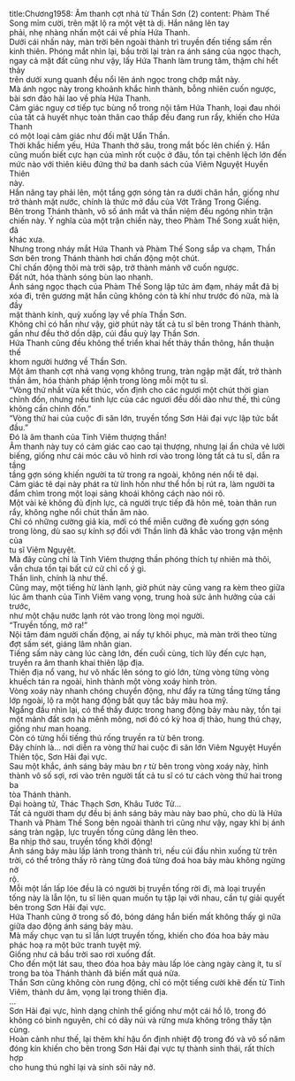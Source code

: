 title:Chương1958: Âm thanh cợt nhả từ Thần Sơn (2)
content:
Phàm Thế Song mỉm cười, trên mặt lộ ra một vệt tà dị. Hắn nâng lên tay<br>phải, nhẹ nhàng nhấn một cái về phía Hứa Thanh.<br>Dưới cái nhấn này, màn trời bên ngoài thành trì truyền đến tiếng sấm rền<br>kinh thiên. Phóng mắt nhìn lại, bầu trời lại tràn ra ánh sáng của ngọc thạch,<br>ngay cả mặt đất cũng như vậy, lấy Hứa Thanh làm trung tâm, thậm chí hết thảy<br>trên dưới xung quanh đều nổi lên ánh ngọc trong chớp mắt này.<br>Mà ánh ngọc này trong khoảnh khắc hình thành, bỗng nhiên cuốn ngược,<br>bài sơn đảo hải lao về phía Hứa Thanh.<br>Cảm giác nguy cơ tiếp tục bùng nổ trong nội tâm Hứa Thanh, loại đau nhói<br>của tất cả huyết nhục toàn thân cao thấp đều đang run rẩy, khiến cho Hứa Thanh<br>có một loại cảm giác như đối mặt Uẩn Thần.<br>Thời khắc hiểm yếu, Hứa Thanh thở sâu, trong mắt bốc lên chiến ý. Hắn<br>cũng muốn biết cực hạn của mình rốt cuộc ở đâu, tồn tại chênh lệch lớn đến<br>mức nào với thiên kiêu đứng thứ ba danh sách của Viêm Nguyệt Huyền Thiên<br>này.<br>Hắn nâng tay phải lên, một tầng gợn sóng tản ra dưới chân hắn, giống như<br>trở thành mặt nước, chính là thức mở đầu của Vớt Trăng Trong Giếng.<br>Bên trong Thánh thành, vô số ánh mắt và thần niệm đều ngóng nhìn trận<br>chiến này. Ý nghĩa của một trận chiến này, theo Phàm Thế Song xuất hiện, đã<br>khác xưa.<br>Nhưng trong nháy mắt Hứa Thanh và Phàm Thế Song sắp va chạm, Thần<br>Sơn bên trong Thánh thành hơi chấn động một chút.<br>Chỉ chấn động thôi mà trời sập, trở thành mảnh vỡ cuốn ngược.<br>Đất nứt, hóa thành sóng bùn lao nhanh.<br>Ánh sáng ngọc thạch của Phàm Thế Song lập tức ảm đạm, nháy mắt đã bị<br>xóa đi, trên gương mặt hắn cũng không còn tà khí như trước đó nữa, mà là đầy<br>mặt thành kính, quỳ xuống lạy về phía Thần Sơn.<br>Không chỉ có hắn như vậy, giờ phút này tất cả tu sĩ bên trong Thánh thành,<br>gần như đều thở dồn dập, cúi đầu quỳ lạy Thần Sơn.<br>Hứa Thanh cũng đều không thể triển khai hết thảy thần thông, hắn thuận thế<br>khom người hướng về Thần Sơn.<br>Một âm thanh cợt nhả vang vọng không trung, tràn ngập mặt đất, trở thành<br>thần âm, hóa thành pháp lệnh trong lòng mỗi một tu sĩ.<br>“Vòng thứ nhất vừa kết thúc, vốn định cho các ngươi một chút thời gian<br>chỉnh đốn, nhưng nếu tinh lực của các ngươi đều dồi dào như thế, thì cũng<br>không cần chỉnh đốn.”<br>“Vòng thứ hai của cuộc đi săn lớn, truyền tống Sơn Hải đại vực lập tức bắt<br>đầu.”<br>Đó là âm thanh của Tinh Viêm thượng thần!<br>Âm thanh này tuy có cảm giác cao cao tại thượng, nhưng lại ẩn chứa vẻ lười<br>biếng, giống như cái móc câu vô hình rơi vào trong lòng tất cả tu sĩ, dẫn ra tầng<br>tầng gợn sóng khiến người ta từ trong ra ngoài, không nén nổi tê dại.<br>Cảm giác tê dại này phát ra từ linh hồn như thể hồn bị rút ra, làm người ta<br>đắm chìm trong một loại sảng khoái không cách nào nói rõ.<br>Một vài kẻ không đủ định lực, cả người trực tiếp đã hôn mê, toàn thân run<br>rẩy, không nghe nổi chút thần âm nào.<br>Chỉ có những cường giả kia, mới có thể miễn cưỡng đè xuống gợn sóng<br>trong lòng, dù sao sự kính sợ đối với Thần linh đã khắc vào trong vận mệnh của<br>tu sĩ Viêm Nguyệt.<br>Mà đây cũng chỉ là Tinh Viêm thượng thần phóng thích tự nhiên mà thôi,<br>vẫn chưa tồn tại bất cứ cử chỉ cố ý gì.<br>Thần linh, chính là như thế.<br>Cũng may, một tiếng hừ lành lạnh, giờ phút này cũng vang ra kèm theo giữa<br>lúc âm thanh của Tinh Viêm vang vọng, trung hoà sức ảnh hưởng của cái trước,<br>như một chậu nước lạnh rót vào trong lòng mọi người.<br>“Truyền tống, mở ra!”<br>Nội tâm đám người chấn động, ai nấy tự khôi phục, mà màn trời theo từng<br>đợt sấm sét, giáng lâm nhân gian.<br>Tiếng sấm này càng lúc càng lớn, đến cuối cùng, tích lũy đến cực hạn,<br>truyền ra âm thanh khai thiên lập địa.<br>Thiên địa nổ vang, hư vô nhấc lên sóng to gió lớn, từng vòng từng vòng<br>khuếch tán ra ngoài, hình thành một vòng xoáy hình tròn.<br>Vòng xoáy này nhanh chóng chuyển động, như đẩy ra từng tầng từng tầng<br>lớp ngoài, lộ ra một hang động bất quy tắc bảy màu hoa mỹ.<br>Ngẩng đầu nhìn lại, có thể thấy được trong hang động bảy màu này, tồn tại<br>một mảnh đất sơn hà mênh mông, nơi đó có kỳ hoa dị thảo, hung thú chạy,<br>giống như man hoang.<br>Còn có từng hồi tiếng thú rống truyền ra từ bên trong.<br>Đây chính là... nơi diễn ra vòng thứ hai cuộc đi săn lớn Viêm Nguyệt Huyền<br>Thiên tộc, Sơn Hải đại vực.<br>Sau một khắc, ánh sáng bảy màu b*n r* từ bên trong vòng xoáy này, hình<br>thành vô số sợi, rơi vào trên người tất cả tu sĩ có tư cách vòng thứ hai trong ba<br>tòa Thánh thành.<br>Đại hoàng tử, Thác Thạch Sơn, Khâu Tước Tử...<br>Tất cả người tham dự đều bị ánh sáng bảy màu này bao phủ, cho dù là Hứa<br>Thanh và Phàm Thế Song bên ngoài thành trì cũng như vậy, ngay khi bị ánh<br>sáng tràn ngập, lực truyền tống cũng dâng lên theo.<br>Ba nhịp thở sau, truyền tống khởi động!<br>Ánh sáng bảy màu lấp lánh trong thành trì, nếu cúi đầu nhìn xuống từ trên<br>trời, có thể trông thấy rõ ràng từng đoá từng đoá hoa bảy màu không ngừng nở<br>rộ.<br>Mỗi một lần lấp lóe đều là có người bị truyền tống rời đi, mà loại truyền<br>tống này là lẫn lộn, tu sĩ liên quan muốn tụ tập lại với nhau, cần tự giải quyết<br>bên trong Sơn Hải đại vực.<br>Hứa Thanh cũng ở trong số đó, bóng dáng hắn biến mất không thấy gì nữa<br>giữa dao động ánh sáng bảy màu.<br>Mà mấy chục vạn tu sĩ lần lượt truyền tống, khiến cho đóa hoa bảy màu<br>phác hoạ ra một bức tranh tuyệt mỹ.<br>Giống như cả bầu trời sao rơi xuống đất.<br>Cho đến một lát sau, theo đóa hoa bảy màu lấp lóe càng ngày càng ít, tu sĩ<br>trong ba tòa Thánh thành đã biến mất quá nửa.<br>Thần Sơn cũng không còn rung động, chỉ có một tiếng cười khẽ đến từ Tinh<br>Viêm, thành dư âm, vọng lại trong thiên địa.<br>...<br>Sơn Hải đại vực, hình dạng chỉnh thể giống như một cái hồ lô, trong đó<br>không có bình nguyên, chỉ có dãy núi và rừng mưa không trông thấy tận cùng.<br>Hoàn cảnh như thế, lại thêm khí hậu ổn định nhiệt độ trong đó và vô số năm<br>đóng kín khiến cho bên trong Sơn Hải đại vực tự thành sinh thái, rất thích hợp<br>cho hung thú nghỉ lại và sinh sôi nảy nở.
